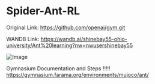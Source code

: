 # Spider-Ant-RL
Original Link: https://github.com/openai/gym.git

WANDB Link: https://wandb.ai/shinebay55-ohio-university/Ant%20learning?nw=nwusershinebay55

![Image](https://github.com/user-attachments/assets/83cb9bd6-e9ac-4c57-9760-7fbf5e72ff7d)

Gymnasium Documentation and Steps !!!!!
https://gymnasium.farama.org/environments/mujoco/ant/
